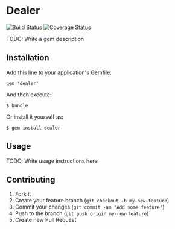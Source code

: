 # Dealer
[![Build Status](https://travis-ci.org/amccloud/dealer.png?branch=master)](https://travis-ci.org/amccloud/dealer) [![Coverage Status](https://coveralls.io/repos/amccloud/dealer/badge.png?branch=master)](https://coveralls.io/r/amccloud/dealer?branch=master)

TODO: Write a gem description

## Installation

Add this line to your application's Gemfile:

    gem 'dealer'

And then execute:

    $ bundle

Or install it yourself as:

    $ gem install dealer

## Usage

TODO: Write usage instructions here

## Contributing

1. Fork it
2. Create your feature branch (`git checkout -b my-new-feature`)
3. Commit your changes (`git commit -am 'Add some feature'`)
4. Push to the branch (`git push origin my-new-feature`)
5. Create new Pull Request
